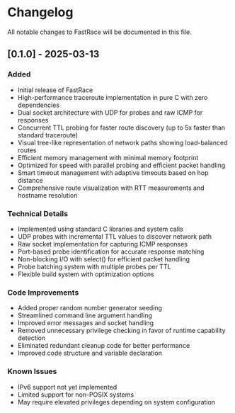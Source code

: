 # Changelog
All notable changes to FastRace will be documented in this file.

## [0.1.0] - 2025-03-13

### Added
- Initial release of FastRace
- High-performance traceroute implementation in pure C with zero dependencies
- Dual socket architecture with UDP for probes and raw ICMP for responses
- Concurrent TTL probing for faster route discovery (up to 5x faster than standard traceroute)
- Visual tree-like representation of network paths showing load-balanced routes
- Efficient memory management with minimal memory footprint
- Optimized for speed with parallel probing and efficient packet handling
- Smart timeout management with adaptive timeouts based on hop distance
- Comprehensive route visualization with RTT measurements and hostname resolution

### Technical Details
- Implemented using standard C libraries and system calls
- UDP probes with incremental TTL values to discover network path
- Raw socket implementation for capturing ICMP responses
- Port-based probe identification for accurate response matching
- Non-blocking I/O with select() for efficient packet handling
- Probe batching system with multiple probes per TTL
- Flexible build system with optimization options

### Code Improvements
- Added proper random number generator seeding
- Streamlined command line argument handling
- Improved error messages and socket handling
- Removed unnecessary privilege checking in favor of runtime capability detection
- Eliminated redundant cleanup code for better performance
- Improved code structure and variable declaration

### Known Issues
- IPv6 support not yet implemented
- Limited support for non-POSIX systems
- May require elevated privileges depending on system configuration